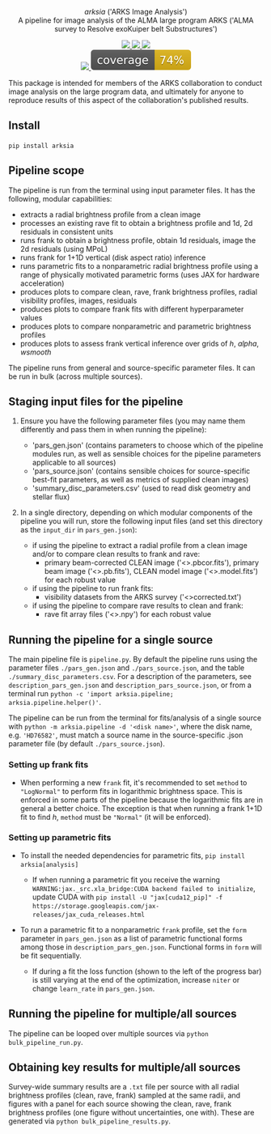 <p align="center">
<i>arksia</i> ('ARKS Image Analysis')
  <br/> A pipeline for image analysis of the ALMA large program ARKS ('ALMA survey to Resolve exoKuiper belt Substructures')
</p>

<p align="center">
  <!-- current release -->
  <a href="https://github.com/jeffjennings/arksia/releases">
      <img src="https://img.shields.io/github/release/jeffjennings/arksia/all.svg">
  </a>

  <!-- current version on pypi -->
  <a href="https://pypi.python.org/pypi/arksia">
      <img src="https://img.shields.io/pypi/v/arksia.svg">

  <!-- license -->
  <a href="https://www.gnu.org/licenses/lgpl-3.0">
      <img src="https://img.shields.io/badge/license-LGPL%20v3-blue.svg">   
  </a>      

 <br/>
  <!-- tests -->
  <a href="https://github.com/jeffjennings/arksia/actions/workflows/tests.yml">
      <img src="https://github.com/jeffjennings/arksia/actions/workflows/tests.yml/badge.svg">
  </a>    

  <!-- coverage -->
  <a href="https://github.com/jeffjennings/arksia/blob/coverage/coverage.md">
      <img src="https://github.com/jeffjennings/arksia/blob/coverage/coverage.svg">
  </a>

</p>

This package is intended for members of the ARKS collaboration to conduct image analysis on the large program data, and ultimately for anyone to reproduce results of this aspect of the collaboration's published results.

Install
-------
```pip install arksia```

Pipeline scope
--------------
The pipeline is run from the terminal using input parameter files. It has the following, modular capabilities:
- extracts a radial brightness profile from a clean image
- processes an existing rave fit to obtain a brightness profile and 1d, 2d residuals in consistent units
- runs frank to obtain a brightness profile, obtain 1d residuals, image the 2d residuals (using MPoL)
- runs frank for 1+1D vertical (disk aspect ratio) inference
- runs parametric fits to a nonparametric radial brightness profile using a range of physically motivated parametric forms (uses JAX for hardware acceleration)
- produces plots to compare clean, rave, frank brightness profiles, radial visibility profiles, images, residuals
- produces plots to compare frank fits with different hyperparameter values
- produces plots to compare nonparametric and parametric brightness profiles
- produces plots to assess frank vertical inference over grids of _h_, _alpha_, _wsmooth_

The pipeline runs from general and source-specific parameter files. It can be run in bulk (across multiple sources).

Staging input files for the pipeline
------------------------------------
1) Ensure you have the following parameter files (you may name them differently and pass them in when running the pipeline):
    * 'pars_gen.json' (contains parameters to choose which of the pipeline modules run, as well as sensible choices for the pipeline parameters applicable to all sources)
    * 'pars_source.json' (contains sensible choices for source-specific best-fit parameters, as well as metrics of supplied clean images)
    * 'summary_disc_parameters.csv' (used to read disk geometry and stellar flux)
      
2) In a single directory, depending on which modular components of the pipeline you will run, store the following input files (and set this directory as the `input_dir` in `pars_gen.json`):
    * if using the pipeline to extract a radial profile from a clean image and/or to compare clean results to frank and rave:
        - primary beam-corrected CLEAN image ('<>.pbcor.fits'), primary beam image ('<>.pb.fits'), CLEAN model image ('<>.model.fits') for each robust value 
    * if using the pipeline to run frank fits:
        - visibility datasets from the ARKS survey ('<>corrected.txt')
    * if using the pipeline to compare rave results to clean and frank:
        - rave fit array files ('<>.npy') for each robust value

Running the pipeline for a single source
----------------------------------------
The main pipeline file is `pipeline.py`. By default the pipeline runs using the parameter files `./pars_gen.json` and `./pars_source.json`, and the table `./summary_disc_parameters.csv`. For a description of the parameters, see `description_pars_gen.json` and `description_pars_source.json`, or from a terminal run `python -c 'import arksia.pipeline; arksia.pipeline.helper()'`.

The pipeline can be run from the terminal for fits/analysis of a single source with `python -m arksia.pipeline -d '<disk name>'`, where the disk name, e.g. `'HD76582'`, must match a source name in the source-specific .json parameter file (by default `./pars_source.json`).

### Setting up frank fits ###
- When performing a new `frank` fit, it's recommended to set `method` to `"LogNormal"` to perform fits in logarithmic brightness space. This is enforced in some parts of the pipeline because the logarithmic fits are in general a better choice. The exception is that when running a frank 1+1D fit to find _h_, `method` must be `"Normal"` (it will be enforced).

### Setting up parametric fits ###
- To install the needed dependencies for parametric fits, `pip install arksia[analysis]`
    * If when running a parametric fit you receive the warning `WARNING:jax._src.xla_bridge:CUDA backend failed to initialize`, update CUDA with `pip install -U "jax[cuda12_pip]" -f https://storage.googleapis.com/jax-releases/jax_cuda_releases.html`
  
- To run a parametric fit to a nonparametric `frank` profile, set the `form` parameter in `pars_gen.json` as a list of parametric functional forms among those in `description_pars_gen.json`. Functional forms in `form` will be fit sequentially.
    * If during a fit the loss function (shown to the left of the progress bar) is still varying at the end of the optimization, increase `niter` or change `learn_rate` in `pars_gen.json`.

Running the pipeline for multiple/all sources
---------------------------------------------
The pipeline can be looped over multiple sources via `python bulk_pipeline_run.py`. 

Obtaining key results for multiple/all sources
----------------------------------------------
Survey-wide summary results are a `.txt` file per source with all radial brightness profiles (clean, rave, frank) sampled at the same radii, and figures with a panel for each source showing the clean, rave, frank brightness profiles (one figure without uncertainties, one with). These are generated via `python bulk_pipeline_results.py`.
